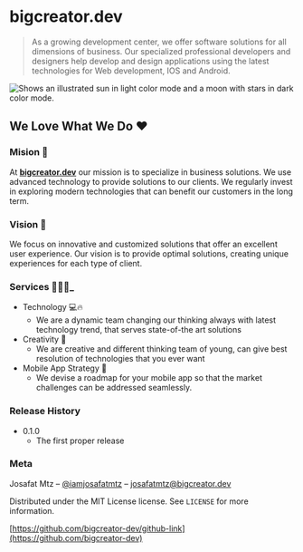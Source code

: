 # bigcreator.dev

> As a growing development center, we offer software solutions for all dimensions of business. Our specialized professional developers and designers help develop and design applications using the latest technologies for Web development, IOS and Android.

<picture>
  <source media="(prefers-color-scheme: dark)" srcset="/assets/images/portada_dark.png">
  <source media="(prefers-color-scheme: light)" srcset="/assets/images/portada.png">
  <img alt="Shows an illustrated sun in light color mode and a moon with stars in dark color mode." src="/assets/images/portada.png">
</picture>

## We Love What We Do ♥️

### Mision 🎯

At [**bigcreator.dev**](https://www.bigcreator.dev) our mission is to specialize in business solutions. We use advanced technology to provide solutions to our clients.
We regularly invest in exploring modern technologies that can benefit our customers in the long term.

### Vision 🧐

We focus on innovative and customized solutions that offer an excellent user experience. Our vision is to provide optimal solutions, creating unique experiences for each type of client.

### Services 🧑🏻‍💻\_

- Technology 💻🔥
  - We are a dynamic team changing our thinking always with latest technology trend, that serves state-of-the art solutions
- Creativity 🧠
  - We are creative and different thinking team of young, can give best resolution of technologies that you ever want
- Mobile App Strategy 📱
  - We devise a roadmap for your mobile app so that the market challenges can be addressed seamlessly.

### Release History

- 0.1.0
  - The first proper release

### Meta

Josafat Mtz – [@iamjosafatmtz](https://twitter.com/iamjosafatmtz) – josafatmtz@bigcreator.dev

Distributed under the MIT License license. See `LICENSE` for more information.

[https://github.com/bigcreator-dev/github-link](https://github.com/bigcreator-dev)
